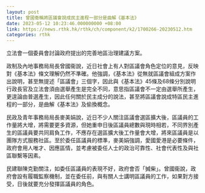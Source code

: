 ```yaml
---
layout: post
title: 曾國衞稱將區議會說成民主進程一部分是曲解《基本法》
date: 2023-05-12 10:23:46.000000000 +08:00
link: https://news.rthk.hk/rthk/ch/component/k2/1700266-20230512.htm
categories: rthk
---
```


立法會一個委員會討論政府提出的完善地區治理建議方案。

政制及內地事務局局長曾國衞說，近日社會上有人對區議會角色定位的意見，反映對《基本法》條文理解仍然不準確。他強調，《基本法》從無就區議會組成方案作出說明，甚至無提述「區議會」三個字，因此與《基本法》45條及68條分別說明行政長官及立法會須由選舉產生是完全不同，意思指區議會不一定由選舉所產生，更遑論由普選產生，因此任何關於民主成分的說法，甚至將區議會說成特區民主進程的一部分，是曲解《基本法》及偷換概念。

民政及青年事務局局長麥美娟說，近日不少人關注區議會選區擴大後，區議員的工作量將大增，將需要更多資源，但她重申日後區議員總數與現時相若，不同界別產生的區議員要共同肩負工作，不應存在選區擴大後工作量會大增，將來區議員是以團隊方式服務社區。至於委任區議員的標準，麥美娟強調，愛國愛港是必要條件，政府會用人唯才、因應區情，並考慮被委任人士的政治可靠性、社會代表性及與社區聯繫等因素。

民建聯陳克勤關注，如委任區議員的表現不好，政府會否「搣柴」。曾國衞說，政府會設有履職監察機制，並在委任前，與有關人士講明區議員的工作，如果對方接受，日後就要充分發揮區議員的角色。
